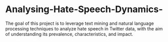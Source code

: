 # Analysing-Hate-Speech-Dynamics-
The goal of this project is to leverage text mining and natural language processing techniques to analyze hate speech in Twitter data, with the aim of understanding its prevalence, characteristics, and impact.
